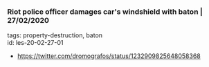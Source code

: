 ### Riot police officer damages car's windshield with baton | 27/02/2020
  
tags: property-destruction, baton  
id: les-20-02-27-01  
  
* https://twitter.com/dromografos/status/1232909825648058368
